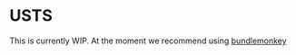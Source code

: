 # USTS

This is currently WIP. At the moment we recommend using [bundlemonkey](https://www.npmjs.com/package/bundlemonkey)
